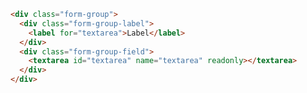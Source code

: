 ```html //DesignSystem version 2023
<div class="form-group">
  <div class="form-group-label">
    <label for="textarea">Label</label>
  </div>
  <div class="form-group-field">
    <textarea id="textarea" name="textarea" readonly></textarea>
  </div>
</div>
```